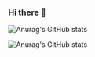 ### Hi there 👋
![Anurag's GitHub stats](https://github-readme-stats.vercel.app/api?username=404R4K0&show_icons=true&theme=radical)

![Anurag's GitHub stats](https://github-readme-stats.vercel.app/api?username=404R4K0&show_icons=true&theme=algolia&include_all_commits=true)
<!--
**404R4K0/404R4K0** is a ✨ _special_ ✨ repository because its `README.md` (this file) appears on your GitHub profile.

Here are some ideas to get you started:

- 🔭 I’m currently working on ...
- 🌱 I’m currently learning ...
- 👯 I’m looking to collaborate on ...
- 🤔 I’m looking for help with ...
- 💬 Ask me about ...
- 📫 How to reach me: ...
- 😄 Pronouns: ...
- ⚡ Fun fact: ...
-->
